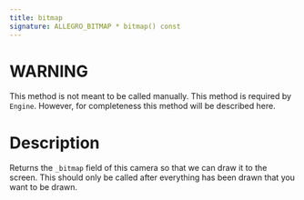 ```yaml
---
title: bitmap
signature: ALLEGRO_BITMAP * bitmap() const
---
```



# WARNING
This method is not meant to be called manually. This method is required by `Engine`. However, for completeness this method will be described here.

# Description
Returns the `_bitmap` field of this camera so that we can draw it to the screen. This should only be called after everything has been drawn that you want to be drawn.
